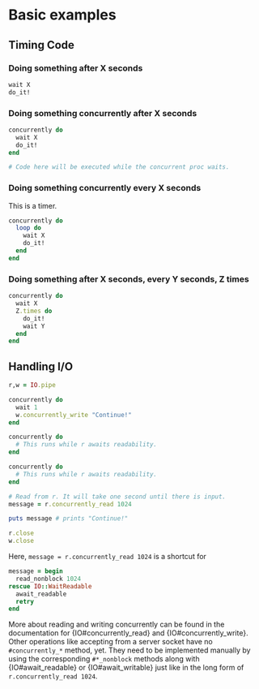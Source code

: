 # Basic examples

## Timing Code

### Doing something after X seconds

```ruby
wait X
do_it!
```

### Doing something concurrently after X seconds

```ruby
concurrently do
  wait X
  do_it!
end

# Code here will be executed while the concurrent proc waits.
```

### Doing something concurrently every X seconds

This is a timer.

```ruby
concurrently do
  loop do
    wait X
    do_it!
  end
end
```

### Doing something after X seconds, every Y seconds, Z times

```ruby
concurrently do
  wait X
  Z.times do
    do_it!
    wait Y
  end
end
```

## Handling I/O

```ruby
r,w = IO.pipe

concurrently do
  wait 1
  w.concurrently_write "Continue!"
end

concurrently do
  # This runs while r awaits readability.
end

concurrently do
  # This runs while r awaits readability.
end

# Read from r. It will take one second until there is input.
message = r.concurrently_read 1024

puts message # prints "Continue!"

r.close
w.close
```

Here, `message = r.concurrently_read 1024` is a shortcut for

```ruby
message = begin
  read_nonblock 1024
rescue IO::WaitReadable
  await_readable
  retry
end
```

More about reading and writing concurrently can be found in the documentation
for {IO#concurrently_read} and {IO#concurrently_write}. Other operations like
accepting from a server socket have no `#concurrently_*` method, yet. They need
to be implemented manually by using the corresponding `#*_nonblock` methods
along with {IO#await_readable} or {IO#await_writable} just like in the long form
of `r.concurrently_read 1024`.